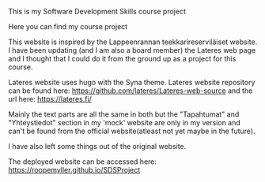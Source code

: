 This is my Software Development Skills course project

Here you can find my course project

This website is inspired by the Lappeenrannan teekkarireserviläiset website.
I have been updating (and I am also a board member) the Lateres web page and I thought that I could do it from the ground up as a project for this course.

Lateres website uses hugo with the Syna theme. Lateres website repository can be found here:
https://github.com/lateres/Lateres-web-source and the url here: https://lateres.fi/

Mainly the text parts are all the same in both but the "Tapahtumat" and "Yhteystiedot" section in my 'mock' website are only in my version and can't be found from the official website(atleast not yet maybe in the future).

I have also left some things out of the original website.

The deployed website can be accessed here: 
https://roopemyller.github.io/SDSProject 

